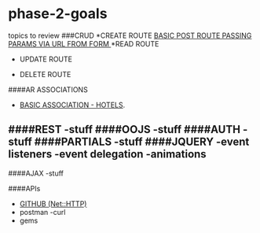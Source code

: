 # phase-2-goals
topics to review 
###CRUD
 *CREATE ROUTE
    [BASIC POST ROUTE PASSING PARAMS VIA URL FROM FORM ](https://github.com/sf-coyotes-2016/cheering-mascot-sinatra-1-synchronous-forms-challenge)
*READ ROUTE
 
* UPDATE ROUTE

* DELETE ROUTE
 


####AR ASSOCIATIONS
  * [BASIC ASSOCIATION - HOTELS](https://github.com/sf-coyotes-2016/active-record-associations-drill-hotels-challenge).
  
####REST
 -stuff
####OOJS
 -stuff
####AUTH
 -stuff
####PARTIALS
 -stuff
####JQUERY
 -event listeners
 -event delegation
 -animations 
 -
####AJAX
 -stuff


####APIs
 - [GITHUB (Net::HTTP)](https://github.com/sf-coyotes-2016/github-api-challenge)
 - postman 
 -curl 
 - gems 
